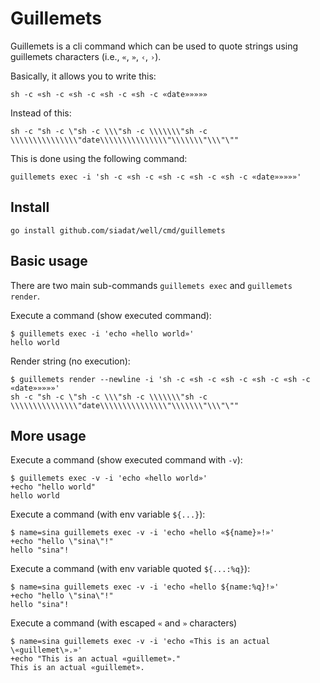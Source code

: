 # Guillemets

Guillemets is a cli command which can be used to quote strings using guillemets characters (i.e., `«`, `»`, `‹`, `›`).

Basically, it allows you to write this:
```
sh -c «sh -c «sh -c «sh -c «sh -c «date»»»»»
```

Instead of this:
```
sh -c "sh -c \"sh -c \\\"sh -c \\\\\\\"sh -c \\\\\\\\\\\\\\\"date\\\\\\\\\\\\\\\"\\\\\\\"\\\"\""
```

This is done using the following command:

```
guillemets exec -i 'sh -c «sh -c «sh -c «sh -c «sh -c «date»»»»»'
```

## Install

```
go install github.com/siadat/well/cmd/guillemets
```

## Basic usage

There are two main sub-commands `guillemets exec` and `guillemets render`.

Execute a command (show executed command):
```
$ guillemets exec -i 'echo «hello world»'
hello world
```

Render string (no execution):
```
$ guillemets render --newline -i 'sh -c «sh -c «sh -c «sh -c «sh -c «date»»»»»'
sh -c "sh -c \"sh -c \\\"sh -c \\\\\\\"sh -c \\\\\\\\\\\\\\\"date\\\\\\\\\\\\\\\"\\\\\\\"\\\"\""
```

## More usage

Execute a command (show executed command with `-v`):
```
$ guillemets exec -v -i 'echo «hello world»'
+echo "hello world"
hello world
```

Execute a command (with env variable `${...}`):
```
$ name=sina guillemets exec -v -i 'echo «hello «${name}»!»'
+echo "hello \"sina\"!"
hello "sina"!
```

Execute a command (with env variable quoted `${...:%q}`):
```
$ name=sina guillemets exec -v -i 'echo «hello ${name:%q}!»'
+echo "hello \"sina\"!"
hello "sina"!
```

Execute a command (with escaped `«` and `»` characters)
```
$ name=sina guillemets exec -v -i 'echo «This is an actual \«guillemet\».»'
+echo "This is an actual «guillemet»."
This is an actual «guillemet».
```
